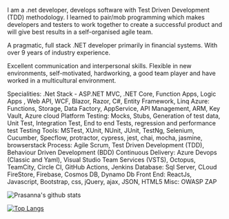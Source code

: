   I am a .net developer, develops software with Test Driven Development (TDD) methodology. I learned to pair/mob programming which makes developers and testers to work together to create a successful product and will give best results in a self-organised agile team.

A pragmatic, full stack .NET developer primarily in financial systems. With over 9 years of industry experience.

Excellent communication and interpersonal skills. Flexible in new environments, self-motivated, hardworking, a good team player and have worked in a multicultural environment.

Specialities:
.Net Stack - ASP.NET MVC, .NET Core, Function Apps, Logic Apps , Web API, WCF, Blazor, Razor, C#, Entity Framework, Linq
Azure: Functions, Storage, Data Factory, AppService, API Management, ARM, Key Vault, Azure cloud Platform
Testing: Mocks, Stubs, Generation of test data, Unit Test, Integration Test, End to end Tests, regression and performance test
Testing Tools: MSTest, XUnit, NUnit, JUnit, TestNg, Selenium, Cucumber, Specflow, protractor, cypress, jest, chai, mocha, jasmine, browserstack
Process: Agile Scrum, Test Driven Development (TDD), Behaviour Driven Development (BDD)
Continuous Delivery: Azure Devops (Classic and Yaml), Visual Studio Team Services (VSTS), Octopus, TeamCity, Circle CI, GitHub Actions, Jenkins
Database: Sql Server, CLoud FireStore, Firebase, Cosmos DB, Dynamo Db
Front End: ReactJs, Javascript, Bootstrap, css, jQuery, ajax, JSON, HTML5
Misc: OWASP ZAP

![Prasanna's github stats](https://github-readme-stats.vercel.app/api?username=PrasannaDommalapati)

[![Top Langs](https://github-readme-stats.vercel.app/api/top-langs/?username=PrasannaDommalapati)](https://github.com/PrasannaDommalapati/github-readme-stats)
